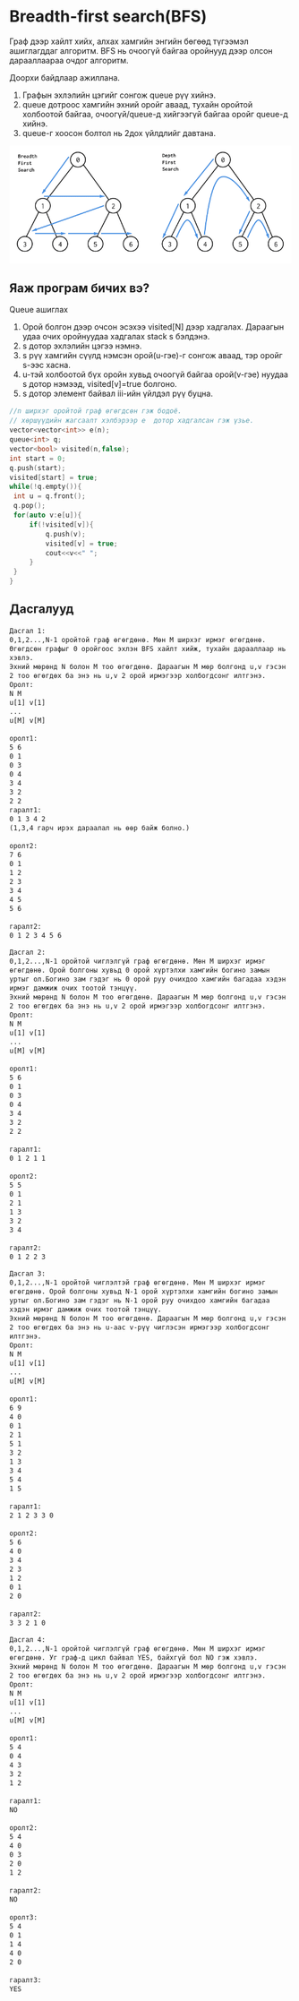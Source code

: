 # Breadth-first search(BFS)
Граф дээр хайлт хийх, алхах хамгийн энгийн бөгөөд түгээмэл ашиглагддаг алгоритм.
BFS нь очоогүй байгаа оройнууд дээр олсон дарааллаараа очдог алгоритм.

Доорхи байдлаар ажиллана.
1. Графын эхлэлийн цэгийг сонгож queue рүү хийнэ.
2. queue дотроос хамгийн эхний оройг аваад, тухайн оройтой холбоотой байгаа, очоогүй/queue-д хийгээгүй байгаа оройг queue-д хийнэ.
3. queue-г хоосон болтол нь 2дох үйлдлийг давтана. 

![Alt](/images/bfs_dfs.png)

## Яаж програм бичих вэ?

Queue ашиглах
   1. Орой болгон дээр очсон эсэхээ visited[N] дээр хадгалах. Дараагын удаа очих оройнуудаа хадгалах stack<int> s бэлдэнэ.
   2. s дотор эхлэлийн цэгээ нэмнэ.
   3. s рүү хамгийн сүүлд нэмсэн орой(u-гэе)-г сонгож аваад, тэр оройг s-ээс хасна.
   4.  u-тэй холбоотой бүх оройн хувьд очоогүй байгаа орой(v-гэе) нуудаа s дотор нэмээд, visited[v]=true болгоно.
   5.  s дотор элемент байвал iii-ийн үйлдэл рүү буцна.
   ```cpp
   //n ширхэг оройтой граф өгөгдсөн гэж бодоё.
   // хөршүүдийн жагсаалт хэлбэрээр e  дотор хадгалсан гэж үзье.
   vector<vector<int>> e(n);
   queue<int> q;
   vector<bool> visited(n,false);
   int start = 0;
   q.push(start);
   visited[start] = true;
   while(!q.empty()){
    int u = q.front();
    q.pop();
    for(auto v:e[u]){
        if(!visited[v]){
            q.push(v);
            visited[v] = true;
            cout<<v<<" ";
        }
    }
   }
   ```

## Дасгалууд

```
Дасгал 1:
0,1,2...,N-1 оройтой граф өгөгдөнө. Мөн M ширхэг ирмэг өгөгдөнө. Өгөгдсөн графыг 0 оройгоос эхлэн BFS хайлт хийж, тухайн дарааллаар нь хэвлэ.
Эхний мөрөнд N болон M тоо өгөгдөнө. Дараагын М мөр болгонд u,v гэсэн 2 тоо өгөгдөх ба энэ нь u,v 2 орой ирмэгээр холбогдсонг илтгэнэ.
Оролт:
N M
u[1] v[1]
...
u[M] v[M]

оролт1:
5 6
0 1
0 3
0 4
3 4
3 2
2 2
гаралт1:
0 1 3 4 2
(1,3,4 гарч ирэх дараалал нь өөр байж болно.)

оролт2:
7 6
0 1 
1 2
2 3 
3 4
4 5
5 6

гаралт2:
0 1 2 3 4 5 6
```

```
Дасгал 2:
0,1,2...,N-1 оройтой чиглэлгүй граф өгөгдөнө. Мөн M ширхэг ирмэг өгөгдөнө. Орой болгоны хувьд 0 орой хүртэлхи хамгийн богино замын уртыг ол.Богино зам гэдэг нь 0 орой руу очихдоо хамгийн багадаа хэдэн ирмэг дамжиж очих тоотой тэнцүү.
Эхний мөрөнд N болон M тоо өгөгдөнө. Дараагын М мөр болгонд u,v гэсэн 2 тоо өгөгдөх ба энэ нь u,v 2 орой ирмэгээр холбогдсонг илтгэнэ.
Оролт:
N M
u[1] v[1]
...
u[M] v[M]

оролт1:
5 6
0 1
0 3
0 4
3 4
3 2
2 2

гаралт1:
0 1 2 1 1

оролт2:
5 5
0 1
2 1
1 3
3 2
3 4

гаралт2:
0 1 2 2 3

```

```
Дасгал 3:
0,1,2...,N-1 оройтой чиглэлтэй граф өгөгдөнө. Мөн M ширхэг ирмэг өгөгдөнө. Орой болгоны хувьд N-1 орой хүртэлхи хамгийн богино замын уртыг ол.Богино зам гэдэг нь N-1 орой руу очихдоо хамгийн багадаа хэдэн ирмэг дамжиж очих тоотой тэнцүү.
Эхний мөрөнд N болон M тоо өгөгдөнө. Дараагын М мөр болгонд u,v гэсэн 2 тоо өгөгдөх ба энэ нь u-аас v-рүү чиглэсэн ирмэгээр холбогдсонг илтгэнэ.
Оролт:
N M
u[1] v[1]
...
u[M] v[M]

оролт1:
6 9
4 0
0 1
2 1
5 1
3 2 
1 3
3 4
5 4
1 5

гаралт1:
2 1 2 3 3 0

оролт2:
5 6
4 0
3 4
2 3
1 2
0 1
2 0

гаралт2:
3 3 2 1 0
```


```
Дасгал 4:
0,1,2...,N-1 оройтой чиглэлгүй граф өгөгдөнө. Мөн M ширхэг ирмэг өгөгдөнө. Уг граф-д цикл байвал YES, байхгүй бол NO гэж хэвлэ.
Эхний мөрөнд N болон M тоо өгөгдөнө. Дараагын М мөр болгонд u,v гэсэн 2 тоо өгөгдөх ба энэ нь u,v 2 орой ирмэгээр холбогдсонг илтгэнэ.
Оролт:
N M
u[1] v[1]
...
u[M] v[M]

оролт1:
5 4
0 4
4 3
3 2
1 2

гаралт1:
NO

оролт2:
5 4
4 0
0 3
2 0
1 2

гаралт2:
NO

оролт3:
5 4
0 1
1 4
4 0
2 0

гаралт3:
YES
```